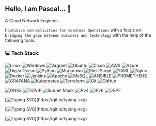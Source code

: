 ## Hello, I am Pascal... 🤝

A Cloud Network Engineer...

I `optimize connectivities for seamless Operations` with a focus on `bridging the gaps between business and technology` with the help of the following tools:

### 💻 Tech Stack:
![Linux](https://img.shields.io/badge/Linux-FCC624?style=for-the-badge&logo=linux&logoColor=black) ![Windows](https://img.shields.io/badge/Windows-0078D6?style=for-the-badge&logo=windows&logoColor=white) ![Vagrant](https://img.shields.io/badge/vagrant-%231563FF.svg?style=flat&logo=vagrant&logoColor=white) ![Ubuntu](https://img.shields.io/badge/Ubuntu-E95420?style=for-the-badge&logo=ubuntu&logoColor=white) ![Cisco](https://img.shields.io/badge/cisco-%23049fd9.svg?style=for-the-badge&logo=cisco&logoColor=black) ![AWS](https://img.shields.io/badge/AWS-%23FF9900.svg?style=flat&logo=amazon-aws&logoColor=white) ![Azure](https://img.shields.io/badge/azure-%230072C6.svg?style=flat&logo=microsoftazure&logoColor=white) ![DigitalOcean](https://img.shields.io/badge/DigitalOcean-%230167ff.svg?style=flat&logo=digitalOcean&logoColor=white) ![Python](https://img.shields.io/badge/python%20-%2314354C.svg?&style=for-the-badge&logo=python&logoColor=white)  ![Markdown](https://img.shields.io/badge/markdown-%23000000.svg?style=flat&logo=markdown&logoColor=white) ![Shell Script](https://img.shields.io/badge/shell_script-%23121011.svg?style=flat&logo=gnu-bash&logoColor=white) ![YAML](https://img.shields.io/badge/yaml-%23ffffff.svg?style=for-the-badge&logo=yaml&logoColor=151515) ![Nginx](https://img.shields.io/badge/nginx-%23009639.svg?style=flat&logo=nginx&logoColor=white) ![Docker](https://img.shields.io/badge/docker-%230db7ed.svg?style=flat&logo=docker&logoColor=white) ![Jenkins](https://img.shields.io/badge/jenkins-%232C5263.svg?style=flat&logo=jenkins&logoColor=white) ![Apache](https://img.shields.io/badge/apache-%23D42029.svg?style=flat&logo=apache&logoColor=white) ![MySQL](https://img.shields.io/badge/mysql-%2300000f.svg?style=flat&logo=mysql&logoColor=white) ![ANSIBLE](https://img.shields.io/badge/ansible-%231A1918.svg?style=flat&logo=ansible&logoColor=white) ![PROMETHEUS](https://img.shields.io/badge/prometheus-E6522C.svg?style=flat&logo=prometheus&logoColor=white&color=%23E6522C) ![GRAFANA](https://img.shields.io/badge/grafana-F46800.svg?style=flat&logo=grafana&logoColor=white&color=%23F46800) ![Kubernetes](https://img.shields.io/badge/kubernetes-%23326ce5.svg?style=flat&logo=kubernetes&logoColor=white) ![Terraform](https://img.shields.io/badge/terraform-%235835CC.svg?style=flat&logo=terraform&logoColor=white) ![Git](https://img.shields.io/badge/git%20-%23F05033.svg?&style=for-the-badge&logo=git&logoColor=white) ![GitHub](https://img.shields.io/badge/github-%23121011.svg?style=for-the-badge&logo=github&logoColor=white)


![GNS3](https://img.shields.io/badge/GNS3-%23007bff.svg?style=flat) ![TCP/IP](https://img.shields.io/badge/TCP%2FIP-%23ff9900.svg?style=flat) ![Subnet Mask](https://img.shields.io/badge/Subnet%20Mask-%233498db.svg?style=flat) ![IPv4](https://img.shields.io/badge/IPv4-%232ecc71.svg?style=flat) ![IPv6](https://img.shields.io/badge/IPv6-%23e74c3c.svg?style=flat) ![OSPF](https://img.shields.io/badge/OSPF-%239b59b6.svg?style=flat)


[![Typing SVG](https://readme-typing-svg.demolab.com/?lines=You+are+welcomed+to+my+space....)](https://git.io/typing-svg)

[![Typing SVG](https://readme-typing-svg.demolab.com/?lines=Stay+tuned+and....)](https://git.io/typing-svg)

[![Typing SVG](https://readme-typing-svg.demolab.com/?lines=Brace+for+impact!!!)](https://git.io/typing-svg)

<!--
**Pascalpedro/Pascalpedro** is a ✨ _special_ ✨ repository because its `README.md` (this file) appears on your GitHub profile.

Here are some ideas to get you started:

- 🔭 I’m currently working on ...
- 🌱 I’m currently learning ...
- 👯 I’m looking to collaborate on ...
- 🤔 I’m looking for help with ...
- 💬 Ask me about ...
- 📫 How to reach me: ...
- 😄 Pronouns: ...
- ⚡ Fun fact: ...
-->
